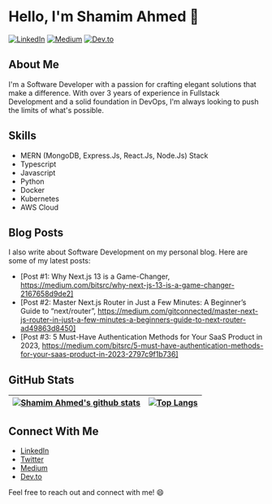 # Hello, I'm Shamim Ahmed 👋

[![LinkedIn](https://img.shields.io/badge/-LinkedIn-blue?style=flat-square&logo=linkedin&logoColor=white&link=https://www.linkedin.com/in/shamimio/)](https://www.linkedin.com/in/shamimio/)
[![Medium](https://img.shields.io/badge/-Medium-black?style=flat-square&logo=medium&logoColor=white&link=https://medium.com/@shamimio)](https://medium.com/@shamimio)
[![Dev.to](https://img.shields.io/badge/-Dev.to-black?style=flat-square&logo=dev.to&logoColor=white&link=https://dev.to/shamimio)](https://dev.to/shamimio)

## About Me

I'm a Software Developer with a passion for crafting elegant solutions that make a difference. With over 3 years of experience in Fullstack Development and a solid foundation in DevOps, I'm always looking to push the limits of what's possible.

## Skills

- MERN (MongoDB, Express.Js, React.Js, Node.Js) Stack
- Typescript
- Javascript
- Python
- Docker
- Kubernetes
- AWS Cloud

## Blog Posts

I also write about Software Development on my personal blog. Here are some of my latest posts:

- [Post #1: Why Next.js 13 is a Game-Changer, https://medium.com/bitsrc/why-next-js-13-is-a-game-changer-2167658d9de2]
- [Post #2: Master Next.js Router in Just a Few Minutes: A Beginner’s Guide to “next/router”, https://medium.com/gitconnected/master-next-js-router-in-just-a-few-minutes-a-beginners-guide-to-next-router-ad49863d8450]
- [Post #3: 5 Must-Have Authentication Methods for Your SaaS Product in 2023, https://medium.com/bitsrc/5-must-have-authentication-methods-for-your-saas-product-in-2023-2797c9f1b736]

## GitHub Stats

| <a href="https://github.com/shamim-io/github-readme-stats"><img align="center" src="https://github-readme-stats-74t2.vercel.app/api?username=shamim-io&show_icons=true&include_all_commits=true&theme=radical&hide_border=true" alt="Shamim Ahmed's github stats" /></a> | [![Top Langs](https://github-readme-stats.vercel.app/api/top-langs/?username=shamim-io&layout=compact)](https://github.com/shamim-io/github-readme-stats) |
| ------------- | ------------- |

<!-- ![Your GitHub stats](https://github-readme-stats.vercel.app/api?username=shamim-io&show_icons=true&theme=radical) -->

## Connect With Me

- [LinkedIn](https://www.linkedin.com/in/shamimio/)
- [Twitter](https://twitter.com/shamim_io)
- [Medium](https://medium.com/@shamimio)
- [Dev.to](https://dev.to/shamimio)

Feel free to reach out and connect with me! 😄
